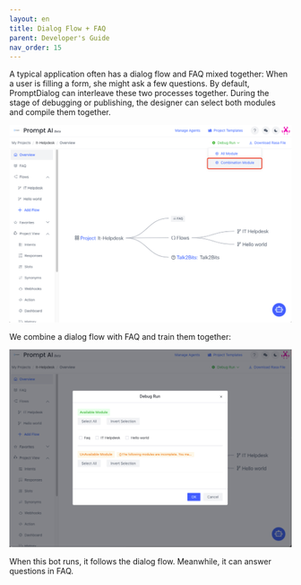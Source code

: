 ```yaml
---
layout: en
title: Dialog Flow + FAQ
parent: Developer's Guide
nav_order: 15
---
```

A typical application often has a dialog flow and FAQ mixed together: When a user is filling a form, she might ask a few questions.  By default, PromptDialog can interleave these two processes together.  During the stage of debugging or publishing, the designer can select both modules and compile them together.  

![01](/assets/images/tutorial/flow_and_faq/1.png)

We combine a dialog flow with FAQ and train them together:

![02](/assets/images/tutorial/flow_and_faq/2.png)

When this bot runs,  it follows the dialog flow.  Meanwhile, it can answer questions in FAQ.
